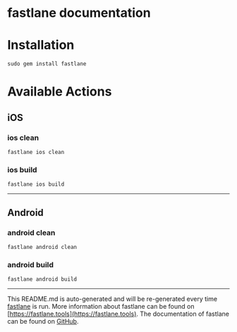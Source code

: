 fastlane documentation
================
# Installation
```
sudo gem install fastlane
```
# Available Actions
## iOS
### ios clean
```
fastlane ios clean
```

### ios build
```
fastlane ios build
```


----

## Android
### android clean
```
fastlane android clean
```

### android build
```
fastlane android build
```


----

This README.md is auto-generated and will be re-generated every time [fastlane](https://fastlane.tools) is run.
More information about fastlane can be found on [https://fastlane.tools](https://fastlane.tools).
The documentation of fastlane can be found on [GitHub](https://github.com/fastlane/fastlane/tree/master/fastlane).
